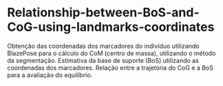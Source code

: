 # Relationship-between-BoS-and-CoG-using-landmarks-coordinates
Obtenção das coordenadas dos marcadores do indivíduo utilizando BlazePose para o cálculo do CoM (centro de massa), utilizando o método da segmentação. Estimativa da base de suporte (BoS) utilizando as coordenadas dos marcadores. Relação entre a trajetória do CoG e a BoS para a avaliação do equilíbrio.
